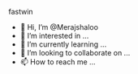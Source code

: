 fastwin
- 👋 Hi, I’m @Merajshaloo
- 👀 I’m interested in ...
- 🌱 I’m currently learning ...
- 💞️ I’m looking to collaborate on ...
- 📫 How to reach me ...

<!---
Merajshaloo/Merajshaloo is a ✨ special ✨ repository because its `README.md` (this file) appears on your GitHub profile.
You can click the Preview link to take a look at your changes.
--->
